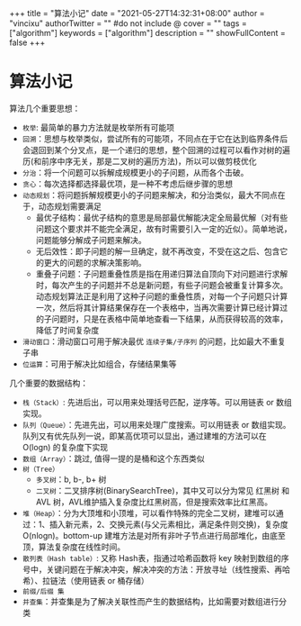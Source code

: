 +++
title = "算法小记"
date = "2021-05-27T14:32:31+08:00"
author = "vincixu"
authorTwitter = "" #do not include @
cover = ""
tags = ["algorithm"]
keywords = ["algorithm"]
description = ""
showFullContent = false
+++

# 算法小记

算法几个重要思想：
- `枚举`: 最简单的暴力方法就是枚举所有可能项
- `回溯`：思想与枚举类似，尝试所有的可能项，不同点在于它在达到临界条件后会退回到某个分叉点，是一个递归的思想，整个回溯的过程可以看作对树的遍历(和前序中序无关，那是二叉树的遍历方法)，所以可以做剪枝优化
- `分治`：将一个问题可以拆解成规模更小的子问题，从而各个击破。
- `贪心`：每次选择都选择最优项，是一种不考虑后继步骤的思想
- `动态规划`：将问题拆解规模更小的子问题来解决，和分治类似，最大不同点在于，动态规划需要满足
  + 最优子结构：最优子结构的意思是局部最优解能决定全局最优解（对有些问题这个要求并不能完全满足，故有时需要引入一定的近似）。简单地说，问题能够分解成子问题来解决。
  + 无后效性：即子问题的解一旦确定，就不再改变，不受在这之后、包含它的更大的问题的求解决策影响。
  + 重叠子问题：子问题重叠性质是指在用递归算法自顶向下对问题进行求解时，每次产生的子问题并不总是新问题，有些子问题会被重复计算多次。动态规划算法正是利用了这种子问题的重叠性质，对每一个子问题只计算一次，然后将其计算结果保存在一个表格中，当再次需要计算已经计算过的子问题时，只是在表格中简单地查看一下结果，从而获得较高的效率，降低了时间复杂度
- `滑动窗口`：滑动窗口可用于解决最优 `连续子集/子序列` 的问题，比如最大不重复子串
- `位运算`：可用于解决比如组合，存储结果集等


几个重要的数据结构：
- `栈（Stack）`:  先进后出，可以用来处理括号匹配，逆序等。可以用链表 or 数组实现。
- `队列（Queue）`：先进先出，可以用来处理广度搜索。可以用链表 or 数组实现。队列又有优先队列一说，即某高优项可以显出，通过建堆的方法可以在 O(logn) 的复杂度下实现
- `数组（Array）`：跳过, 值得一提的是桶和这个东西类似
- `树（Tree）`
  + `多叉树`：b, b-, b+ 树
  + `二叉树`：二叉排序树(BinarySearchTree)，其中又可以分为常见 红黑树 和 AVL 树，AVL维护插入复杂度比红黑树高，但是搜索效率比红黑高。
- `堆（Heap）`：分为大顶堆和小顶堆，可以看作特殊的完全二叉树，建堆可以通过：1、插入新元素，2、交换元素(与父元素相比，满足条件则交换)，复杂度 O(nlogn)。bottom-up 建堆方法是对所有非叶子节点进行局部堆化，由底至顶，算法复杂度在线性时间。
- `散列表（Hash table）`: 又称 Hash表，指通过哈希函数将 key 映射到数组的序号中，关键问题在于解决冲突，解决冲突的方法：开放寻址（线性搜索、再哈希）、拉链法（使用链表 or 桶存储）
- `前缀/后缀 集`
- `并查集`：并查集是为了解决关联性而产生的数据结构，比如需要对数组进行分类
